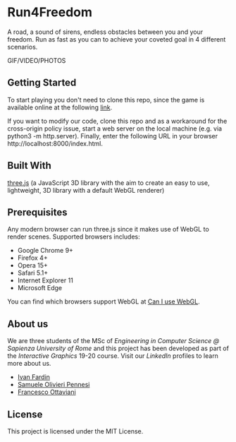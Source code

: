 # Run4Freedom
A road, a sound of sirens, endless obstacles between you and your freedom.
Run as fast as you can to achieve your coveted goal in 4 different scenarios.

GIF/VIDEO/PHOTOS

## Getting Started
To start playing you don't need to clone this repo, since the game is available online at the following [link](https://sapienzainteractivegraphicscourse.github.io/final-project-run-4-freedom/).

If you want to modify our code, clone this repo and as a workaround for the cross-origin policy issue, start a web server on the local machine (e.g. via python3 -m http.server). Finally, enter the following URL in your browser http://localhost:8000/index.html.

## Built With
[three.js](https://threejs.org/) (a JavaScript 3D library with the aim to create an easy to use, lightweight, 3D library with a default WebGL renderer)

## Prerequisites
Any modern browser can run three.js since it makes use of WebGL to render scenes. Supported browsers includes:

- Google Chrome 9+
- Firefox 4+
- Opera 15+
- Safari 5.1+
- Internet Explorer 11
- Microsoft Edge

You can find which browsers support WebGL at [Can I use WebGL](https://caniuse.com/webgl).

## About us
We are three students of the MSc of *Engineering in Computer Science @ Sapienza University of Rome* and this project has been developed as part of the *Interactive Graphics* 19-20 course. Visit our *LinkedIn* profiles to learn more about us.

- [Ivan Fardin](https://www.linkedin.com/in/ivan-fardin-304a001a3/)
- [Samuele Olivieri Pennesi]()
- [Francesco Ottaviani](https://www.linkedin.com/in/francesco-ottaviani-bbb1a3187/)

## License
This project is licensed under the MIT License.
